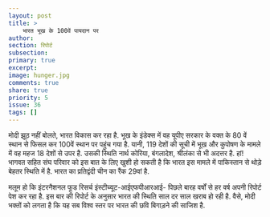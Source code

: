 ```yaml
---
layout: post
title: >
    भारत भूख के 100वें पायदान पर
author:
section: रिपोर्ट
subsection:
primary: true
excerpt:
image: hunger.jpg
comments: true
share: true
priority: 5
issue: 36
tags: []
---
```


मोदी झूठ नहीं बोलते, भारत विकास कर रहा है. भूख के इंडेक्स में वह यूपीए सरकार के वक्त के 80 वें स्थान से फिसल कर 100वें स्थान पर पहुंच गया है. यानी, 119 देशों की सूची में भूख और कुपोषण के मामले में वह महज 18 देशों से उपर है. उसकी स्थिति नार्थ कोरिया, बंगलादेश, श्रीलंका से भी अदत्तर है. हां! भागवत सहित संघ परिवार को इस बात के लिए खुशी हो सकती है कि भारत इस मामले में पाकिस्तान से थोड़े बेहतर स्थिति में है. भारत का प्रतिद्वंदी चीन का रैंक 29वां है.

मलूम हो कि इंटरनैशनल फूड रिसर्च इंस्टीच्यूट-आईएफपीआरआई- पिछले बारह वर्षों से हर वर्ष अपनी रिपोर्ट पेश कर रहा है. इस बार की रिपोर्ट के अनुसार भारत की स्थिति साल दर साल खराब हो रही है. वैसे, मोदी भक्तों को लगता है कि यह सब विश्व स्तर पर भारत की छवि बिगाड़ने की साजिश है.